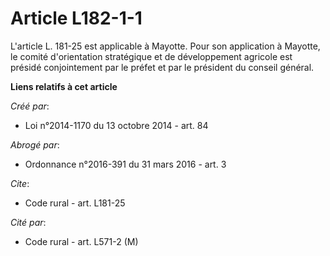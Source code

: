 # Article L182-1-1

L'article L. 181-25 est applicable à Mayotte. Pour son application à Mayotte, le comité d'orientation stratégique et de
développement agricole est présidé conjointement par le préfet et par le président du conseil général.

**Liens relatifs à cet article**

_Créé par_:

  - Loi n°2014-1170 du 13 octobre 2014 - art. 84

_Abrogé par_:

  - Ordonnance n°2016-391 du 31 mars 2016 - art. 3

_Cite_:

  - Code rural - art. L181-25

_Cité par_:

  - Code rural - art. L571-2 (M)
